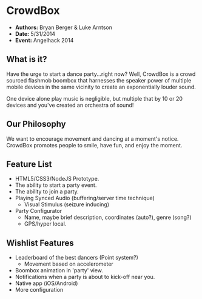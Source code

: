 # CrowdBox
* **Authors:** Bryan Berger & Luke Arntson
* **Date:** 5/31/2014
* **Event:** Angelhack 2014

## What is it?
Have the urge to start a dance party...right now? Well, CrowdBox is a crowd sourced flashmob boombox that harnesses the speaker power of multiple mobile devices in the same vicinity to create an exponentially louder sound.

One device alone play music is negligible, but multiple that by 10 or 20 devices and you've created an orchestra of sound!

## Our Philosophy
We want to encourage movement and dancing at a moment's notice. CrowdBox promotes people to smile, have fun, and enjoy the moment.

## Feature List
- HTML5/CSS3/NodeJS Prototype.
- The ability to start a party event.
- The ability to join a party.
- Playing Synced Audio (buffering/server time technique)
  - Visual Stimulus (seizure inducing)
- Party Configurator
  - Name, maybe brief description, coordinates (auto?), genre (song?)
  - GPS/hyper local.


## Wishlist Features
- Leaderboard of the best dancers (Point system?)
  - Movement based on accelerometer
- Boombox animation in 'party' view.
- Notifications when a party is about to kick-off near you.
- Native app (iOS/Android)
- More configuration